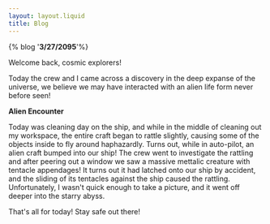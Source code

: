 ```yaml
---
layout: layout.liquid
title: Blog 
---
```

 {% blog '<strong>3/27/2095</strong>'%}

<article>
Welcome back, cosmic explorers!

Today the crew and I came across a discovery in the deep expanse of the universe, we believe we may have interacted with an alien life form never before seen!

<strong> Alien Encounter </strong>

Today was cleaning day on the ship, and while in the middle of cleaning out my workspace, the entire craft began to rattle slightly, causing some of the objects inside to fly around haphazardly. Turns out, while in auto-pilot, an alien craft bumped into our ship! The crew went to investigate the rattling and after peering out a window we saw a massive mettalic creature with tentacle appendages! It turns out it had latched onto our ship by accident, and the sliding of its tentacles against the ship caused the rattling. Unfortunately, I wasn't quick enough to take a picture, and it went off deeper into the starry abyss.

That's all for today! Stay safe out there!
</article>
